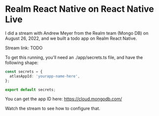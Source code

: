 # Realm React Native on React Native Live

I did a stream with Andrew Meyer from the Realm team (Mongo DB) on August 26, 2022, and we built a todo app on Realm React Native.

Stream link: TODO

To get this running, you'll need an ./app/secrets.ts file, and have the following shape:

```ts
const secrets = {
  atlasAppId: 'yourapp-name-here',
};

export default secrets;
```

You can get the app ID here: https://cloud.mongodb.com/

Watch the stream to see how to configure that.
